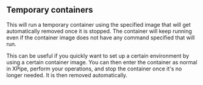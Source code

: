 ## Temporary containers

This will run a temporary container using the specified image that will get automatically removed once it is stopped. The container will keep running even if the container image does not have any command specified that will run.

This can be useful if you quickly want to set up a certain environment by using a certain container image. You can then enter the container as normal in XPipe, perform your operations, and stop the container once it's no longer needed. It is then removed automatically.